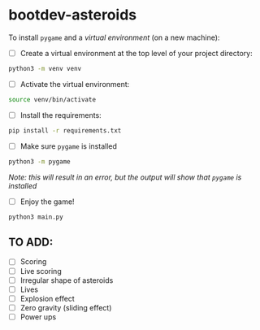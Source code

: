 # bootdev-asteroids

To install `pygame` and a *virtual environment* (on a new machine):

- [ ] Create a virtual environment at the top level of your project directory:
```bash
python3 -m venv venv
```

- [ ] Activate the virtual environment:
```bash
source venv/bin/activate
```

- [ ] Install the requirements:
```bash
pip install -r requirements.txt
```

- [ ] Make sure `pygame` is installed
```bash
python3 -m pygame
```
*Note: this will result in an error, but the output will show that `pygame` is installed*

- [ ] Enjoy the game!
```bash
python3 main.py
```

## TO ADD:
- [ ] Scoring
- [ ] Live scoring
- [ ] Irregular shape of asteroids
- [ ] Lives
- [ ] Explosion effect
- [ ] Zero gravity (sliding effect)
- [ ] Power ups
